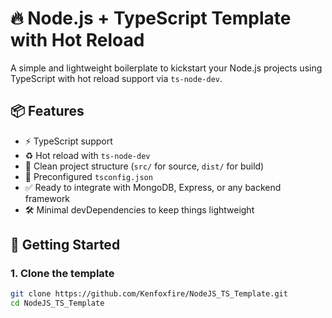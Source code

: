 # 🔥 Node.js + TypeScript Template with Hot Reload

A simple and lightweight boilerplate to kickstart your Node.js projects using TypeScript with hot reload support via `ts-node-dev`.

## 📦 Features

- ⚡️ TypeScript support
- ♻️ Hot reload with `ts-node-dev`
- 📁 Clean project structure (`src/` for source, `dist/` for build)
- 📌 Preconfigured `tsconfig.json`
- ✅ Ready to integrate with MongoDB, Express, or any backend framework
- 🛠 Minimal devDependencies to keep things lightweight

## 🚀 Getting Started

### 1. Clone the template

```bash
git clone https://github.com/Kenfoxfire/NodeJS_TS_Template.git
cd NodeJS_TS_Template
